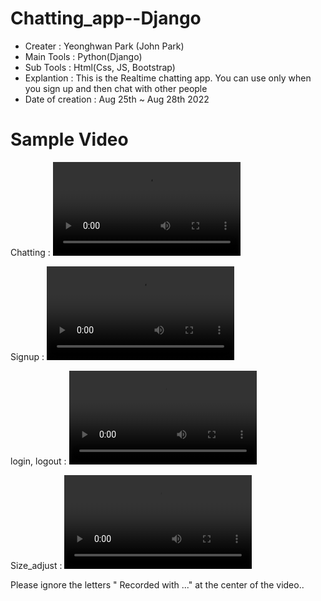# Chatting_app--Django

- Creater : Yeonghwan Park (John Park)
- Main Tools : Python(Django)
- Sub Tools : Html(Css, JS, Bootstrap)
- Explantion :
This is the Realtime chatting app.
You can use only when you sign up and then chat with other people
- Date of creation : Aug 25th ~ Aug 28th 2022

# Sample Video
Chatting :
<video src="https://user-images.githubusercontent.com/106279616/187085197-eef9ed51-1528-42b2-aa20-e3522beda645.mp4" data-canonical-src="https://user-images.githubusercontent.com/106279616/187085197-eef9ed51-1528-42b2-aa20-e3522beda645.mp4"></video>

Signup :
<video src="https://user-images.githubusercontent.com/106279616/187113956-37bf0eba-b9da-4f6d-bc2b-f4c95c3b2e81.mp4" data-canonical-src="https://user-images.githubusercontent.com/106279616/187113956-37bf0eba-b9da-4f6d-bc2b-f4c95c3b2e81.mp4"></video>

login, logout :
<video src="https://user-images.githubusercontent.com/106279616/187114011-d380f47b-edf0-4cd1-a55c-861bb1df205c.mp4" data-canonical-src="https://user-images.githubusercontent.com/106279616/187114011-d380f47b-edf0-4cd1-a55c-861bb1df205c.mp4"></video>

Size_adjust  :
<video src="https://user-images.githubusercontent.com/106279616/187085238-47e15162-b2ea-476c-a25c-b39589d497d1.mp4" data-canonical-src="https://user-images.githubusercontent.com/106279616/187085238-47e15162-b2ea-476c-a25c-b39589d497d1.mp4"> </video>

Please ignore the letters " Recorded with ..." at the center of the video..
